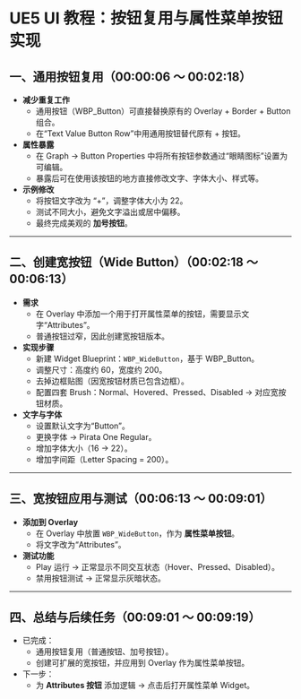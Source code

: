 # UE5 UI 教程：按钮复用与属性菜单按钮实现

## 一、通用按钮复用（00:00:06 ～ 00:02:18）

- **减少重复工作**
  - 通用按钮（WBP_Button）可直接替换原有的 Overlay + Border + Button 组合。
  - 在“Text Value Button Row”中用通用按钮替代原有 + 按钮。
- **属性暴露**
  - 在 Graph → Button Properties 中将所有按钮参数通过“眼睛图标”设置为可编辑。
  - 暴露后可在使用该按钮的地方直接修改文字、字体大小、样式等。
- **示例修改**
  - 将按钮文字改为 “+”，调整字体大小为 22。
  - 测试不同大小，避免文字溢出或居中偏移。
  - 最终完成美观的 **加号按钮**。

------

## 二、创建宽按钮（Wide Button）（00:02:18 ～ 00:06:13）

- **需求**
  - 在 Overlay 中添加一个用于打开属性菜单的按钮，需要显示文字“Attributes”。
  - 普通按钮过窄，因此创建宽按钮版本。
- **实现步骤**
  - 新建 Widget Blueprint：`WBP_WideButton`，基于 WBP_Button。
  - 调整尺寸：高度约 60，宽度约 200。
  - 去掉边框贴图（因宽按钮材质已包含边框）。
  - 配置四套 Brush：Normal、Hovered、Pressed、Disabled → 对应宽按钮材质。
- **文字与字体**
  - 设置默认文字为“Button”。
  - 更换字体 → Pirata One Regular。
  - 增加字体大小（16 → 22）。
  - 增加字间距（Letter Spacing = 200）。

------

## 三、宽按钮应用与测试（00:06:13 ～ 00:09:01）

- **添加到 Overlay**
  - 在 Overlay 中放置 `WBP_WideButton`，作为 **属性菜单按钮**。
  - 将文字改为“Attributes”。
- **测试功能**
  - Play 运行 → 正常显示不同交互状态（Hover、Pressed、Disabled）。
  - 禁用按钮测试 → 正常显示灰暗状态。

------

## 四、总结与后续任务（00:09:01 ～ 00:09:19）

- 已完成：
  - 通用按钮复用（普通按钮、加号按钮）。
  - 创建可扩展的宽按钮，并应用到 Overlay 作为属性菜单按钮。
- 下一步：
  - 为 **Attributes 按钮** 添加逻辑 → 点击后打开属性菜单 Widget。


